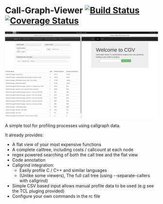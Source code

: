 Call-Graph-Viewer [![Build Status](https://travis-ci.org/Grauniad/Call-Graph-Viewer.png)](https://travis-ci.org/Grauniad/Call-Graph-Viewer) [![Coverage Status](https://coveralls.io/repos/Grauniad/Call-Graph-Viewer/badge.svg?branch=master&service=github)](https://coveralls.io/github/Grauniad/Call-Graph-Viewer?branch=master)
==================
!["Expample screen shots"](https://raw.githubusercontent.com/Grauniad/Call-Graph-Viewer/master/ExampleScreenshot.png "Example screen shot showing the initial CEF GUI screens")


A simple tool for profiling processes using callgraph data.

It already provides:
* A flat view of your most expensive functions
* A complete calltree, including costs / callcount at each node
* regex powered searching of both the call tree and the flat view 
* Code annotation
* Callgrind integration:
  * Easily profile C / C++ and similar languages 
  * (Unlike some viewers), The full call tree (using --separate-callers with callgrind)
* Simple CSV based input allows manual profile data to be used (e.g see the TCL pluging provided)
* Configure your own commands in the rc file

